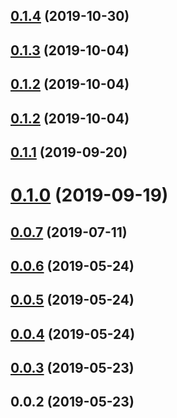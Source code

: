 ## [0.1.4](https://github.com/ecerroni/apollo-datasource-mongodb/compare/v0.1.3...v0.1.4) (2019-10-30)



## [0.1.3](https://github.com/ecerroni/apollo-datasource-mongodb/compare/v0.1.2...v0.1.3) (2019-10-04)



## [0.1.2](https://github.com/ecerroni/apollo-datasource-mongodb/compare/v0.1.1...v0.1.2) (2019-10-04)



## [0.1.2](https://github.com/ecerroni/apollo-datasource-mongodb/compare/v0.1.1...v0.1.2) (2019-10-04)



## [0.1.1](https://github.com/ecerroni/apollo-datasource-mongodb/compare/v0.1.0...v0.1.1) (2019-09-20)



# [0.1.0](https://github.com/ecerroni/apollo-datasource-mongodb/compare/v0.0.7...v0.1.0) (2019-09-19)



## [0.0.7](https://github.com/ecerroni/apollo-datasource-mongodb/compare/v0.0.6...v0.0.7) (2019-07-11)



## [0.0.6](https://github.com/ecerroni/apollo-datasource-mongodb/compare/v0.0.5...v0.0.6) (2019-05-24)



## [0.0.5](https://github.com/ecerroni/apollo-datasource-mongodb/compare/v0.0.4...v0.0.5) (2019-05-24)



## [0.0.4](https://github.com/ecerroni/apollo-datasource-mongodb/compare/v0.0.3...v0.0.4) (2019-05-24)



## [0.0.3](https://github.com/ecerroni/apollo-datasource-mongodb/compare/v0.0.2...v0.0.3) (2019-05-23)



## 0.0.2 (2019-05-23)




